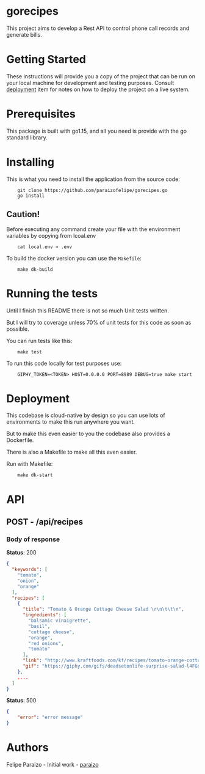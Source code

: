 # gorecipes

This project aims to develop a Rest API to control phone call records and generate bills.

# Getting Started

These instructions will provide you a copy of the project that can be run on your local machine for development and testing purposes.
Consult [deployment](#deployment) item for notes on how to deploy the project on a live system.

# Prerequisites

This package is built with go1.15, and all you need is provide with the go standard library.

# Installing

This is what you need to install the application from the source code:

```shell script
    git clone https://github.com/paraizofelipe/gorecipes.go
    go install
```

## Caution!

Before executing any command create your file with the environment variables by copying from lcoal.env

```shell script
    cat local.env > .env
``` 

To build the docker version you can use the `Makefile`:

```shell script
    make dk-build 
```

# Running the tests

Until I finish this README there is not so much Unit tests written.

But I will try to coverage unless 70% of unit tests for this code as soon as possible.

You can run tests like this:

```shell script
    make test
```

To run this code locally for test purposes use:

```shell script
    GIPHY_TOKEN=<TOKEN> HOST=0.0.0.0 PORT=8989 DEBUG=true make start
```

# Deployment

This codebase is cloud-native by design so you can use lots of environments to make this run anywhere you want.

But to make this even easier to you the codebase also provides a Dockerfile.

There is also a Makefile to make all this even easier.

Run with Makefile:

```shell script
    make dk-start
```

# API

## POST - /api/recipes

### Body of response

**Status**: 200

```json
{
  "keywords": [
    "tomato",
    "onion",
    "orange"
  ],
  "recipes": [
    {
      "title": "Tomato & Orange Cottage Cheese Salad \r\n\t\t\n",
      "ingredients": [
        "balsamic vinaigrette",
        "basil",
        "cottage cheese",
        "orange",
        "red onions",
        "tomato"
      ],
      "link": "http://www.kraftfoods.com/kf/recipes/tomato-orange-cottage-cheese-54326.aspx",
      "gif": "https://giphy.com/gifs/deadsetonlife-surprise-salad-l4FGxA2WdhH8K9qEg"
    },
    ....
  ]
}
```

**Status**: 500

```json
{
    "error": "error message"
}
```

# Authors

Felipe Paraizo - Initial work - [paraizo](http://paraizo.dev)
